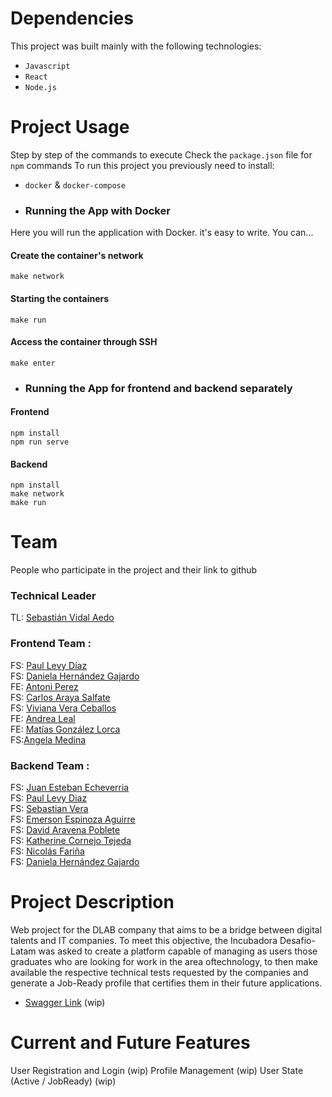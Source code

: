 
# Dependencies
This project was built mainly with the following technologies:
- `Javascript`
- `React` 
- `Node.js`
 
# Project Usage
Step by step of the commands to execute
Check the `package.json` file for `npm` commands
To run this project you previously need to install:
- `docker` & `docker-compose`

- ### Running the App with Docker
Here you will run the application with Docker. it's easy to write. You can...
#### Create the container's network
```
make network
```
#### Starting the containers
```
make run
```
#### Access the container through SSH
```
make enter
```
- ### Running the App for frontend and backend separately
#### Frontend
```
npm install
npm run serve
```
#### Backend
```
npm install
make network
make run
```

# Team
People who participate in the project and their link to github
### Technical Leader
TL: [Sebastián Vidal Aedo](https://github.com/sebavidal10)  

### Frontend Team :  
FS: [Paul Levy Díaz](https://github.com/Strike2-ux)  
FS: [Daniela Hernández Gajardo](https://github.com/DanyBeth-Dev)  
FE: [Antoni Perez](https://github.com/antoniPrz)  
FS: [Carlos Araya Salfate](https://github.com/Charlie2208)  
FS: [Viviana Vera Ceballos](https://github.com/vverac)  
FE: [Andrea Leal](https://github.com/andrelealr)  
FE: [Matías González Lorca](https://github.com/MatiasGonzalezL)  
FS:[Angela Medina](https://github.com/angelamedina)  

### Backend Team :  
FS: [Juan Esteban Echeverria](https://github.com/Juan-Esteban-Echeverria)  
FS: [Paul Levy Diaz](https://github.com/Strike2-ux)  
FS: [Sebastian Vera](https://github.com/Verastian)  
FS: [Emerson Espinoza Aguirre](https://github.com/emersonxinay)  
FS: [David Aravena Poblete](https://github.com/david-aravena)  
FS: [Katherine Cornejo Tejeda](https://github.com/Kathecot)  
FS: [Nicolás Fariña](https://github.com/nico-ras)  
FS: [Daniela Hernández Gajardo](https://github.com/DanyBeth-Dev)



# Project Description
Web project for the DLAB company that aims to be a bridge between digital talents and IT companies.
To meet this objective, the Incubadora Desafio-Latam was asked to create a platform capable of managing as users those graduates who are looking for work in the area of ​​technology, to then make available the respective technical tests requested by the companies and generate a Job-Ready profile that certifies them in their future applications.
- [Swagger Link](proximamente) (wip)


# Current and Future Features
User Registration and Login (wip)
Profile Management (wip)
User State (Active / JobReady) (wip)


